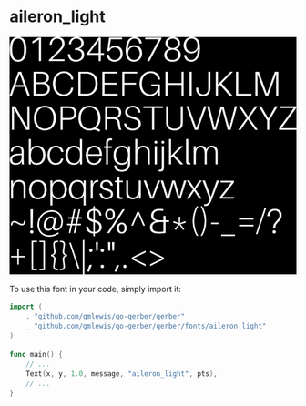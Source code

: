# aileron_light

![aileron_light](aileron_light.png)

To use this font in your code, simply import it:

```go
import (
	. "github.com/gmlewis/go-gerber/gerber"
	_ "github.com/gmlewis/go-gerber/gerber/fonts/aileron_light"
)

func main() {
	// ...
	Text(x, y, 1.0, message, "aileron_light", pts),
	// ...
}
```
